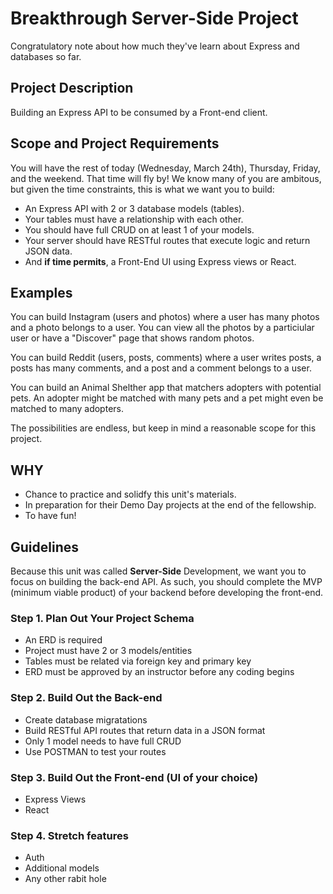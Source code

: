 # Breakthrough Server-Side Project

Congratulatory note about how much they've learn about Express and databases so far.

## Project Description 
Building an Express API to be consumed by a Front-end client.

## Scope and Project Requirements

You will have the rest of today (Wednesday, March 24th), Thursday, Friday, and the weekend. That time will fly by! We know many of you are ambitous, but given the time constraints, this is what we want you to build:
* An Express API with 2 or 3 database models (tables).
* Your tables must have a relationship with each other.
* You should have full CRUD on at least 1 of your models.
* Your server should have RESTful routes that execute logic and return JSON data.
* And **if time permits**, a Front-End UI using Express views or React.

## Examples
You can build Instagram (users and photos) where a user has many photos and a photo belongs to a user. You can view all the photos by a particiular user or have a "Discover" page that shows random photos.

You can build Reddit (users, posts, comments) where a user writes posts, a posts has many comments, and a post and a comment belongs to a user.

You can build an Animal Shelther app that matchers adopters with potential pets. An adopter might be matched with many pets and a pet might even be matched to many adopters. 

The possibilities are endless, but keep in mind a reasonable scope for this project.

## WHY 
* Chance to practice and solidfy this unit's materials.
* In preparation for their Demo Day projects at the end of the fellowship.
* To have fun!

## Guidelines
Because this unit was called **Server-Side** Development, we want you to focus on building the back-end API. As such, you should complete the MVP (minimum viable product) of your backend before developing the front-end. 

### Step 1. Plan Out Your Project Schema
* An ERD is required
* Project must have 2 or 3 models/entities
* Tables must be related via foreign key and primary key
* ERD must be approved by an instructor before any coding begins

### Step 2. Build Out the Back-end
* Create database migratations
* Build RESTful API routes that return data in a JSON format
* Only 1 model needs to have full CRUD
* Use POSTMAN to test your routes

### Step 3. Build Out the Front-end (UI of your choice)
* Express Views
* React

### Step 4. Stretch features
* Auth
* Additional models 
* Any other rabit hole
